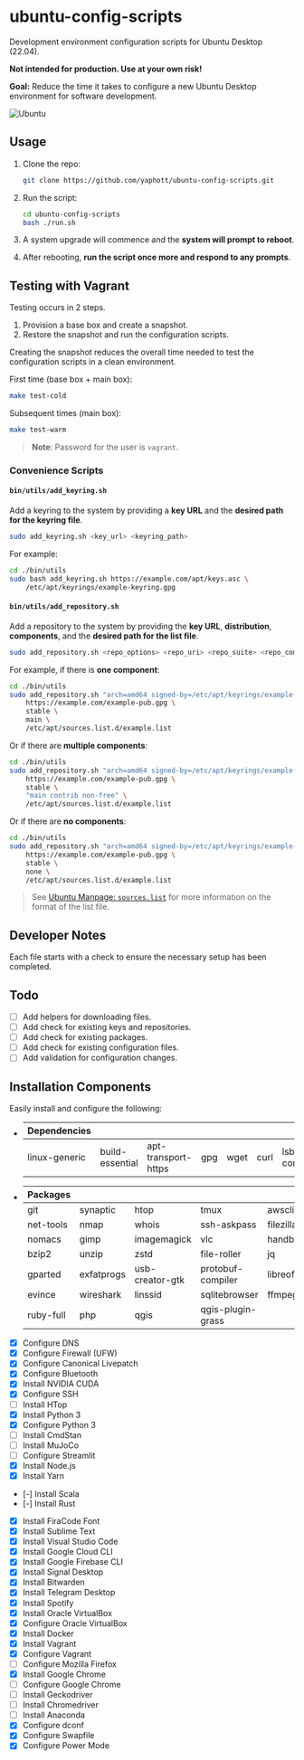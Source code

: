 # ubuntu-config-scripts

Development environment configuration scripts for Ubuntu Desktop (22.04).

**Not intended for production. Use at your own risk!**

**Goal:** Reduce the time it takes to configure a new Ubuntu Desktop environment for software development.

![Ubuntu](https://img.shields.io/badge/Ubuntu-E95420?style=for-the-badge&logo=ubuntu&logoColor=white)

## Usage

1. Clone the repo:

    ```bash
    git clone https://github.com/yaphott/ubuntu-config-scripts.git
    ```

2. Run the script:

    ```bash
    cd ubuntu-config-scripts
    bash ./run.sh
    ```

3. A system upgrade will commence and the **system will prompt to reboot**.
4. After rebooting, **run the script once more and respond to any prompts**.

## Testing with Vagrant

Testing occurs in 2 steps.

1. Provision a base box and create a snapshot.
2. Restore the snapshot and run the configuration scripts.

Creating the snapshot reduces the overall time needed to test the configuration scripts in a clean environment.

First time (base box + main box):

```bash
make test-cold
```

Subsequent times (main box):

```bash
make test-warm
```

> **Note**: Password for the user is `vagrant`.

### Convenience Scripts

#### `bin/utils/add_keyring.sh`

Add a keyring to the system by providing a **key URL** and the **desired path for the keyring file**.

```bash
sudo add_keyring.sh <key_url> <keyring_path>
```

For example:

```bash
cd ./bin/utils
sudo bash add_keyring.sh https://example.com/apt/keys.asc \
    /etc/apt/keyrings/example-keyring.gpg
```

#### `bin/utils/add_repository.sh`

Add a repository to the system by providing the **key URL**, **distribution**, **components**, and the **desired path for the list file**.

```bash
sudo add_repository.sh <repo_options> <repo_uri> <repo_suite> <repo_components> <repo_filepath>
```

For example, if there is **one component**:

```bash
cd ./bin/utils
sudo add_repository.sh "arch=amd64 signed-by=/etc/apt/keyrings/example-keyring.gpg" \
    https://example.com/example-pub.gpg \
    stable \
    main \
    /etc/apt/sources.list.d/example.list
```

Or if there are **multiple components**:

```bash
cd ./bin/utils
sudo add_repository.sh "arch=amd64 signed-by=/etc/apt/keyrings/example-keyring.gpg" \
    https://example.com/example-pub.gpg \
    stable \
    "main contrib non-free" \
    /etc/apt/sources.list.d/example.list
```

Or if there are **no components**:

```bash
cd ./bin/utils
sudo add_repository.sh "arch=amd64 signed-by=/etc/apt/keyrings/example-keyring.gpg" \
    https://example.com/example-pub.gpg \
    stable \
    none \
    /etc/apt/sources.list.d/example.list
```

> See [Ubuntu Manpage: `sources.list`](https://manpages.ubuntu.com/manpages/xenial/man5/sources.list.5.html) for more information on the format of the list file.

## Developer Notes

Each file starts with a check to ensure the necessary setup has been completed.

## Todo

- [ ] Add helpers for downloading files.
- [ ] Add check for existing keys and repositories.
- [ ] Add check for existing packages.
- [ ] Add check for existing configuration files.
- [ ] Add validation for configuration changes.

## Installation Components

Easily install and configure the following:

- | Dependencies  |                 |                     |     |      |      |          |                 |       |
  | :------------ | :-------------- | :------------------ | :-- | :--- | :--- | :------- | :-------------- | :---- |
  | linux-generic | build-essential | apt-transport-https | gpg | wget | curl | lsb-core | ca-certificates | gnupg |
- | Packages  |            |                 |                   |             |
  | :-------- | :--------- | :-------------- | :---------------- | :---------- |
  | git       | synaptic   | htop            | tmux              | awscli      |
  | net-tools | nmap       | whois           | ssh-askpass       | filezilla   |
  | nomacs    | gimp       | imagemagick     | vlc               | handbrake   |
  | bzip2     | unzip      | zstd            | file-roller       | jq          |
  | gparted   | exfatprogs | usb-creator-gtk | protobuf-compiler | libreoffice |
  | evince    | wireshark  | linssid         | sqlitebrowser     | ffmpeg      |
  | ruby-full | php        | qgis            | qgis-plugin-grass |             |
- [x] Configure DNS
- [x] Configure Firewall (UFW)
- [x] Configure Canonical Livepatch
- [x] Configure Bluetooth
- [x] Install NVIDIA CUDA
- [x] Configure SSH
- [ ] Install HTop
- [x] Install Python 3
- [x] Configure Python 3
- [ ] Install CmdStan
- [ ] Install MuJoCo
- [ ] Configure Streamlit
- [x] Install Node.js
- [x] Install Yarn
- [-] Install Scala
- [-] Install Rust
- [x] Install FiraCode Font
- [x] Install Sublime Text
- [x] Install Visual Studio Code
- [x] Install Google Cloud CLI
- [x] Install Google Firebase CLI
- [x] Install Signal Desktop
- [x] Install Bitwarden
- [x] Install Telegram Desktop
- [x] Install Spotify
- [x] Install Oracle VirtualBox
- [x] Configure Oracle VirtualBox
- [x] Install Docker
- [x] Install Vagrant
- [x] Configure Vagrant
- [ ] Configure Mozilla Firefox
- [x] Install Google Chrome
- [ ] Configure Google Chrome
- [ ] Install Geckodriver
- [ ] Install Chromedriver
- [ ] Install Anaconda
- [x] Configure dconf
- [x] Configure Swapfile
- [x] Configure Power Mode
